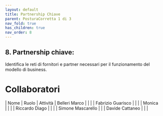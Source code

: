 ```yaml
---
layout: default
title: Partnership Chiave
parent: PosturaCorretta 1 di 3
nav_fold: true
has_children: true
nav_order: 8
---
```


##  8. **Partnership chiave**:  
Identifica le reti di fornitori e partner necessari per il funzionamento del modello di business.


# Collaboratori

| Nome | Ruolo | Attività 
| Belleri Marco | | |
| Fabrizio Guarisco | | |
| Monica |  | |
| Riccardo Diago | | | 
| Simone Mascarello | |
| Davide Cattaneo  | | |

